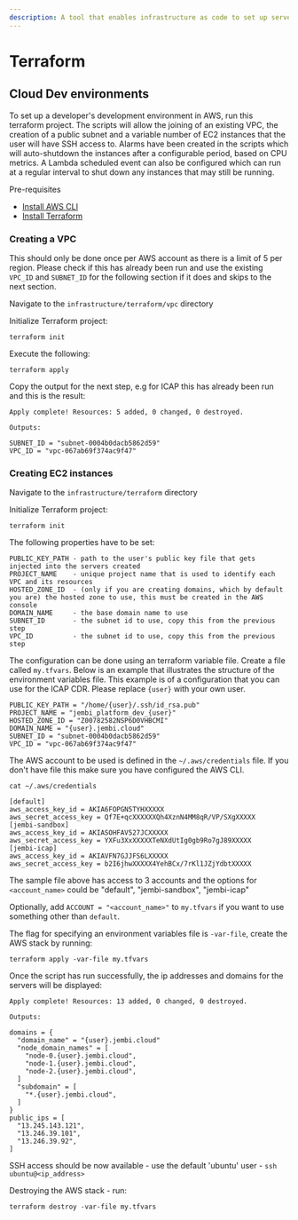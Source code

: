 ```yaml
---
description: A tool that enables infrastructure as code to set up servers in AWS EC2.
---
```


# Terraform

## Cloud Dev environments

To set up a developer's development environment in AWS, run this terraform project. The scripts will allow the joining of an existing VPC, the creation of a public subnet and a variable number of EC2 instances that the user will have SSH access to. Alarms have been created in the scripts which will auto-shutdown the instances after a configurable period, based on CPU metrics. A Lambda scheduled event can also be configured which can run at a regular interval to shut down any instances that may still be running.

Pre-requisites

* [Install AWS CLI](https://docs.aws.amazon.com/cli/latest/userguide/getting-started-install.html)
* [Install Terraform](https://learn.hashicorp.com/tutorials/terraform/install-cli)

### Creating a VPC

This should only be done once per AWS account as there is a limit of 5 per region. Please check if this has already been run and use the existing `VPC_ID` and `SUBNET_ID` for the following section if it does and skips to the next section.

Navigate to the `infrastructure/terraform/vpc` directory

Initialize Terraform project:

```
terraform init
```

Execute the following:

```
terraform apply
```

Copy the output for the next step, e.g for ICAP this has already been run and this is the result:

```
Apply complete! Resources: 5 added, 0 changed, 0 destroyed.

Outputs:

SUBNET_ID = "subnet-0004b0dacb5862d59"
VPC_ID = "vpc-067ab69f374ac9f47"
```

### Creating EC2 instances

Navigate to the `infrastructure/terraform` directory

Initialize Terraform project:

```
terraform init
```

The following properties have to be set:

```
PUBLIC_KEY_PATH - path to the user's public key file that gets injected into the servers created
PROJECT_NAME    - unique project name that is used to identify each VPC and its resources
HOSTED_ZONE_ID  - (only if you are creating domains, which by default you are) the hosted zone to use, this must be created in the AWS console
DOMAIN_NAME     - the base domain name to use
SUBNET_ID       - the subnet id to use, copy this from the previous step
VPC_ID          - the subnet id to use, copy this from the previous step
```

The configuration can be done using an terraform variable file. Create a file called `my.tfvars`. Below is an example that illustrates the structure of the environment variables file. This example is of a configuration that you can use for the ICAP CDR. Please replace `{user}` with your own user.

```
PUBLIC_KEY_PATH = "/home/{user}/.ssh/id_rsa.pub"
PROJECT_NAME = "jembi_platform_dev_{user}"
HOSTED_ZONE_ID = "Z00782582NSP6D0VHBCMI"
DOMAIN_NAME = "{user}.jembi.cloud"
SUBNET_ID = "subnet-0004b0dacb5862d59"
VPC_ID = "vpc-067ab69f374ac9f47"
```

The AWS account to be used is defined in the `~/.aws/credentials` file. If you don't have file this make sure you have configured the AWS CLI.

```
cat ~/.aws/credentials
```

```
[default]
aws_access_key_id = AKIA6FOPGN5TYHXXXXX
aws_secret_access_key = Qf7E+qcXXXXXXQh4XznN4MM8qR/VP/SXgXXXXX
[jembi-sandbox]
aws_access_key_id = AKIASOHFAV527JCXXXXX
aws_secret_access_key = YXFu3XxXXXXXTeNXdUtIg0gb9Ro7gJ89XXXXX
[jembi-icap]
aws_access_key_id = AKIAVFN7GJJFS6LXXXXX
aws_secret_access_key = b2I6jhwXXXXX4YehBCx/7rKl1JZjYdbtXXXXX
```

The sample file above has access to 3 accounts and the options for `<account_name>` could be "default", "jembi-sandbox", "jembi-icap"

Optionally, add `ACCOUNT = "<account_name>"` to `my.tfvars` if you want to use something other than `default`.

The flag for specifying an environment variables file is `-var-file`, create the AWS stack by running:

```
terraform apply -var-file my.tfvars
```

Once the script has run successfully, the ip addresses and domains for the servers will be displayed:

```
Apply complete! Resources: 13 added, 0 changed, 0 destroyed.

Outputs:

domains = {
  "domain_name" = "{user}.jembi.cloud"
  "node_domain_names" = [
    "node-0.{user}.jembi.cloud",
    "node-1.{user}.jembi.cloud",
    "node-2.{user}.jembi.cloud",
  ]
  "subdomain" = [
    "*.{user}.jembi.cloud",
  ]
}
public_ips = [
  "13.245.143.121",
  "13.246.39.101",
  "13.246.39.92",
]
```

SSH access should be now available - use the default 'ubuntu' user - `ssh ubuntu@<ip_address>`

Destroying the AWS stack - run:

```
terraform destroy -var-file my.tfvars
```
